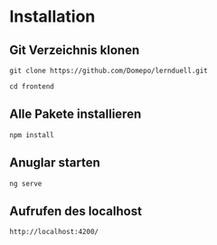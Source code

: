 # Installation
## Git Verzeichnis klonen
```
git clone https://github.com/Domepo/lernduell.git
```
```
cd frontend
```
## Alle Pakete installieren
```
npm install
```
## Anuglar starten
```
ng serve
```
## Aufrufen des localhost
```
http://localhost:4200/
```
